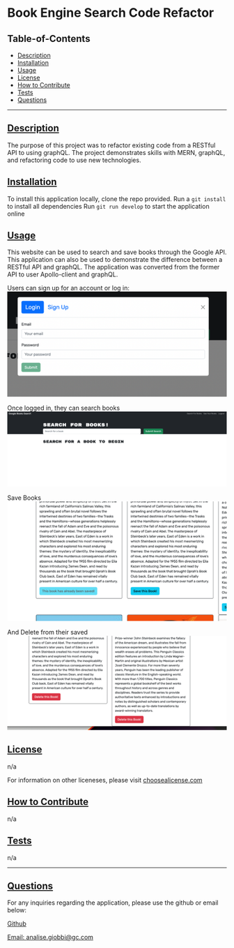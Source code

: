 
  # Book Engine Search Code Refactor

  

  ## Table-of-Contents
  - [Description](#description)
  - [Installation](#installation)
  - [Usage](#usage)
  - [License](#license)
  - [How to Contribute](#how-to-contribute)
  - [Tests](#tests)
  - [Questions](#questions)

  ---

  ## [Description](#table-of-contents)
  The purpose of this project was to refactor existing code from a RESTful API to using graphQL. The project demonstrates skills with MERN, graphQL, and refactoring code to use new technologies. 


  ## [Installation](#table-of-contents)
  To install this application locally, clone the repo provided. 
  Run a `git install` to install all dependencies 
  Run `git run develop` to start the application online

  ## [Usage](#table-of-contents)
  This website can be used to search and save books through the Google API. This application can also be used to demonstrate the difference between a RESTful API and graphQL. The application was converted from the former API to user Apollo-client and graphQL.

  Users can sign up for an account or log in:
  ![Login](./assets/Screen%20Shot%202023-04-17%20at%204.21.23%20PM.png)

  Once logged in, they can search books
  ![search](./assets/Screen%20Shot%202023-04-17%20at%204.21.54%20PM.png)

  Save Books
  ![save](./assets/Screen%20Shot%202023-04-17%20at%204.22.12%20PM.png)

  And Delete from their saved 
  ![delete](./assets/Screen%20Shot%202023-04-17%20at%204.24.38%20PM.png)


  ## [License](#table-of-contents)
  n/a

  For information on other liceneses, please visit
  [choosealicense.com](https://choosealicense.com/)

  ## [How to Contribute](#table-of-contents)
  n/a

  ## [Tests](#table-of-contents)
   n/a

   ---
  ## [Questions](#table-of-contents)
  For any inquiries regarding the application, please use the github or email below: 

  [Github](http://github.com/analisegiobbi3)

  [Email: analise.giobbi@gc.com](mailto:analise.giobbi@gc.com)


